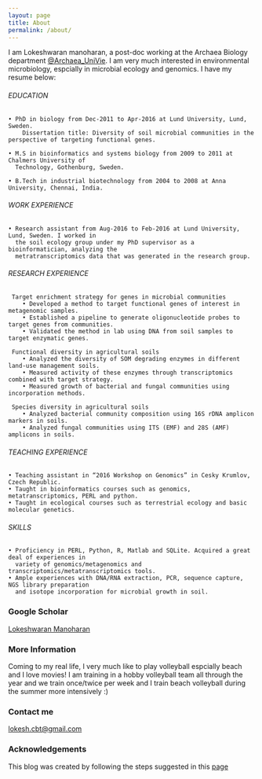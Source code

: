 ```yaml
---
layout: page
title: About
permalink: /about/
---
```


I am Lokeshwaran manoharan, a post-doc working at the Archaea Biology department [@Archaea_UniVie](https://twitter.com/Archaea_Vienna). I am very much interested in environmental microbiology, espcially in microbial ecology and genomics. I have my resume below:

###### EDUCATION
    • PhD in biology from Dec-2011 to Apr-2016 at Lund University, Lund, Sweden.
        Dissertation title: Diversity of soil microbial communities in the perspective of targeting functional genes.
      
    • M.S in bioinformatics and systems biology from 2009 to 2011 at Chalmers University of
      Technology, Gothenburg, Sweden.
    
    • B.Tech in industrial biotechnology from 2004 to 2008 at Anna University, Chennai, India.

###### WORK EXPERIENCE
    • Research assistant from Aug-2016 to Feb-2016 at Lund University, Lund, Sweden. I worked in
      the soil ecology group under my PhD supervisor as a bioinformatician, analyzing the
      metratranscriptomics data that was generated in the research group.

###### RESEARCH EXPERIENCE

     Target enrichment strategy for genes in microbial communities
        • Developed a method to target functional genes of interest in metagenomic samples. 
        • Established a pipeline to generate oligonucleotide probes to target genes from communities.
        • Validated the method in lab using DNA from soil samples to target enzymatic genes.
    
     Functional diversity in agricultural soils
        • Analyzed the diversity of SOM degrading enzymes in different land-use management soils.
        • Measured activity of these enzymes through transcriptomics combined with target strategy.
        • Measured growth of bacterial and fungal communities using incorporation methods.
  
     Species diversity in agricultural soils
        • Analyzed bacterial community composition using 16S rDNA amplicon markers in soils.
        • Analyzed fungal communities using ITS (EMF) and 28S (AMF) amplicons in soils.

###### TEACHING EXPERIENCE
    • Teaching assistant in “2016 Workshop on Genomics” in Cesky Krumlov, Czech Republic.
    • Taught in bioinformatics courses such as genomics, metatranscriptomics, PERL and python.
    • Taught in ecological courses such as terrestrial ecology and basic molecular genetics.

###### SKILLS
    • Proficiency in PERL, Python, R, Matlab and SQLite. Acquired a great deal of experiences in
      variety of genomics/metagenomics and transcriptomics/metatranscriptomics tools.
    • Ample experiences with DNA/RNA extraction, PCR, sequence capture, NGS library preparation
      and isotope incorporation for microbial growth in soil.

### Google Scholar
[Lokeshwaran Manoharan](https://scholar.google.se/citations?user=1-A8bf8AAAAJ&hl=en)

### More Information

Coming to my real life, I very much like to play volleyball espcially beach and I love movies! I am training in a hobby volleyball team all through the year and we train once/twice per week and I train beach volleyball during the summer more intensively :) 

### Contact me

[lokesh.cbt@gmail.com](mailto:lokesh.cbt@gmail.com)

### Acknowledgements

This blog was created by following the steps suggested in this [page](https://www.smashingmagazine.com/2014/08/build-blog-jekyll-github-pages/)
